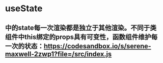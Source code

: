# useState
## 中的state每一次渲染都是独立于其他渲染。不同于类组件中this绑定的props具有可变性，函数组件维护每一次的状态：https://codesandbox.io/s/serene-maxwell-2zwp1?file=/src/index.js

